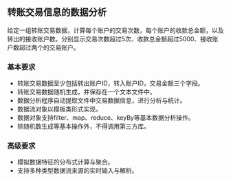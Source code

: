 ## 转账交易信息的数据分析
给定一组转账交易数据，计算每个账户的交易次数，每个账户的收款总金额，以及转出的接收账户数。分别显示交易次数超过5次、收款总金额超过5000、接收账户数超过两个的交易账户。

### 基本要求
- 转账交易数据至少包括转出账户ID，转入账户ID，交易金额三个字段。
- 转账交易数据随机生成，并保存在一个文本文件中。
- 数据分析程序自动提取文件中交易数据信息，进行分析与统计。
- 数据流对象以模板类形式实现。
- 数据对象支持filter、map、reduce、keyBy等基本数据分析操作。
- 除随机数生成等基本操作外，不得调用第三方库。

### 高级要求
- 模拟数据特征的分布式计算与聚合。
- 支持多种类型数据流来源的实时输入与解析。
